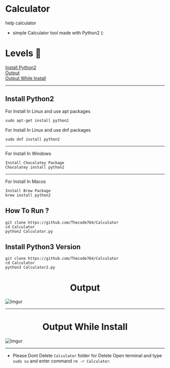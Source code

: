 # Calculator
help calculator
- simple Calculator tool made with Python2 (:
# Levels 👑
[Install Python2](#Install-Python2)
<br>
[Output](#Output)
<br>
[Output While Install](#Output-While-Install)

---
## Install Python2
For Install In Linux and use apt packages
```
sudo apt-get install python2
```
For Install In Linux and use dnf packages
```
sudo dnf install python2
```
---
For Install In Windows
```
Install Chocolatey Package
Chocolatey install python2
```
---
For Install In Macos
```
Install Brew Package
brew install python2
```

## How To Run ?
```
git clone https://github.com/Thecode764/Calculator
cd Calculator
python2 Calculator.py
```
## Install Python3 Version
```
git clone https://github.com/Thecode764/Calculator
cd Calculator
python3 Calculator2.py
```

<h1 align="center">Output</h1>

![Imgur](https://i.postimg.cc/SS8J4NCn/Screenshot-from-2023-08-06-03-14-35.png?dl=1)

---



<h1 align="center">Output While Install</h1>

![Imgur](https://i.postimg.cc/NsJgqmyg/Screenshot-from-2023-08-06-03-56-44.png?dl=1)

---
- Please Dont Delete `Calculator` folder for Delete Open terminal and type `sudo su` and enter command `rm -r Calculator`.

